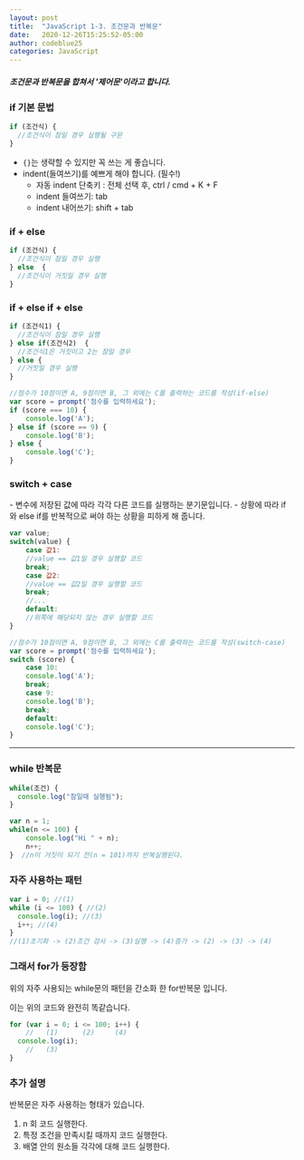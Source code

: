 ```yaml
---
layout: post
title:  "JavaScript 1-3. 조건문과 반복문"
date:   2020-12-26T15:25:52-05:00
author: codeblue25
categories: JavaScript
---
```


<h5>조건문과 반복문을 합쳐서 '제어문'이라고 합니다.</h5>

<h3>if 기본 문법</h3>

```javascript
if (조건식) {
  //조건식이 참일 경우 실행될 구문
}
```

- `{}`는 생략할 수 있지만 꼭 쓰는 게 좋습니다.
- indent(들여쓰기)를 예쁘게 해야 합니다. (필수!)
  * 자동 indent 단축키 : 전체 선택 후, ctrl / cmd + K + F
  * indent 들여쓰기: tab
  * indent 내어쓰기: shift + tab

<h3>if + else</h3>

```javascript
if (조건식) {
  //조건식이 참일 경우 실행
} else  {
  //조건식이 거짓일 경우 실행
}
```

<h3>if + else if + else</h3>

```javascript
if (조건식1) {
  //조건식이 참일 경우 실행
} else if(조건식2)  {
  //조건식1은 거짓이고 2는 참일 경우
} else {
  //거짓일 경우 실행
}
```

```javascript
//점수가 10점이면 A, 9점이면 B, 그 외에는 C를 출력하는 코드를 작성(if-else)
var score = prompt('점수를 입력하세요');
if (score === 10) {
    console.log('A');
} else if (score == 9) {
    console.log('B');
} else {
    console.log('C');
}
```

<h3>switch + case</h3>
- 변수에 저장된 값에 따라 각각 다른 코드를 실행하는 분기문입니다.
- 상황에 따라 if 와 else if를 반복적으로 써야 하는 상황을 피하게 해 줍니다.

```javascript
var value;
switch(value) {
    case 값1:
    //value == 값1일 경우 실행할 코드
    break;
    case 값2:
    //value == 값2일 경우 실행할 코드
    break;
    //...
    default:
    //위쪽에 해당되지 않는 경우 실행할 코드
}
```

```javascript
//점수가 10점이면 A, 9점이면 B, 그 외에는 C를 출력하는 코드를 작성(switch-case)
var score = prompt('점수를 입력하세요');
switch (score) {
    case 10:
    console.log('A');
    break;
    case 9:
    console.log('B');
    break;
    default:
    console.log('C');
}
```

------

<h3>while 반복문</h3>

```javascript
while(조건) {
  console.log("참일때 실행됨");
}
```

```javascript
var n = 1;
while(n <= 100) {    
    console.log("Hi " + n);
    n++;
}  //n이 거짓이 되기 전(n = 101)까지 반복실행된다. 
```


<h3>자주 사용하는 패턴</h3>

```javascript
var i = 0; //(1)
while (i <= 100) { //(2)
  console.log(i); //(3)
  i++; //(4)
}
//(1)초기화 -> (2)조건 검사 -> (3)실행 -> (4)증가 -> (2) -> (3) -> (4) 
```

<h3>그래서 for가 등장함</h3>

위의 자주 사용되는 while문의 패턴을 간소화 한 for반복문 입니다.

이는 위의 코드와 완전히 똑같습니다.

```javascript
for (var i = 0; i <= 100; i++) {
    //   (1)      (2)     (4) 
  console.log(i);
    //   (3)
}
```

<h3>추가 설명</h3>

반복문은 자주 사용하는 형태가 있습니다.

1. n 회 코드 실행한다.
2. 특정 조건을 만족시킬 때까지 코드 실행한다.
3. 배열 안의 원소들 각각에 대해 코드 실행한다.
